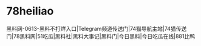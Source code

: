 # 78heiliao
黑料网-0613-黑料不打烊入口|Telegram频道传送门|74猫导航主站|74猫传送门|78黑料网|51吃瓜|黑料社|黑料大事记|黑料门|今日黑料|今日吃瓜在线|881比鸭
